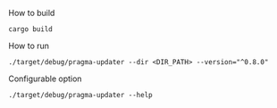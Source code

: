 How to build
```
cargo build
```

How to run
```
./target/debug/pragma-updater --dir <DIR_PATH> --version="^0.8.0"
```

Configurable option
```
./target/debug/pragma-updater --help
```
